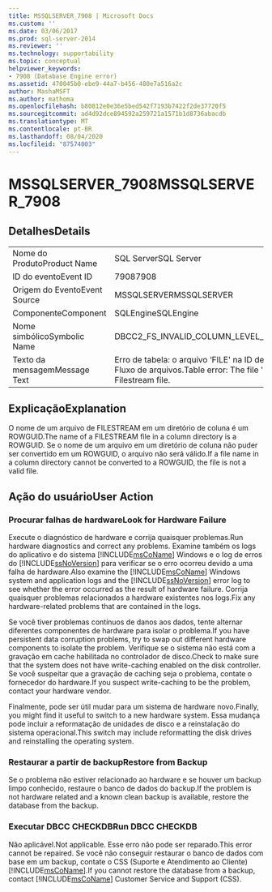 ```yaml
---
title: MSSQLSERVER_7908 | Microsoft Docs
ms.custom: ''
ms.date: 03/06/2017
ms.prod: sql-server-2014
ms.reviewer: ''
ms.technology: supportability
ms.topic: conceptual
helpviewer_keywords:
- 7908 (Database Engine error)
ms.assetid: 470045b0-ebe9-44a7-b456-480e7a516a2c
author: MashaMSFT
ms.author: mathoma
ms.openlocfilehash: b80812e0e36e5bed542f7193b7422f2de37720f5
ms.sourcegitcommit: ad4d92dce894592a259721a1571b1d8736abacdb
ms.translationtype: MT
ms.contentlocale: pt-BR
ms.lasthandoff: 08/04/2020
ms.locfileid: "87574003"
---
```

# <a name="mssqlserver_7908"></a><span data-ttu-id="e2d07-102">MSSQLSERVER_7908</span><span class="sxs-lookup"><span data-stu-id="e2d07-102">MSSQLSERVER_7908</span></span>
    
## <a name="details"></a><span data-ttu-id="e2d07-103">Detalhes</span><span class="sxs-lookup"><span data-stu-id="e2d07-103">Details</span></span>  
  
|||  
|-|-|  
|<span data-ttu-id="e2d07-104">Nome do Produto</span><span class="sxs-lookup"><span data-stu-id="e2d07-104">Product Name</span></span>|<span data-ttu-id="e2d07-105">SQL Server</span><span class="sxs-lookup"><span data-stu-id="e2d07-105">SQL Server</span></span>|  
|<span data-ttu-id="e2d07-106">ID do evento</span><span class="sxs-lookup"><span data-stu-id="e2d07-106">Event ID</span></span>|<span data-ttu-id="e2d07-107">7908</span><span class="sxs-lookup"><span data-stu-id="e2d07-107">7908</span></span>|  
|<span data-ttu-id="e2d07-108">Origem do Evento</span><span class="sxs-lookup"><span data-stu-id="e2d07-108">Event Source</span></span>|<span data-ttu-id="e2d07-109">MSSQLSERVER</span><span class="sxs-lookup"><span data-stu-id="e2d07-109">MSSQLSERVER</span></span>|  
|<span data-ttu-id="e2d07-110">Componente</span><span class="sxs-lookup"><span data-stu-id="e2d07-110">Component</span></span>|<span data-ttu-id="e2d07-111">SQLEngine</span><span class="sxs-lookup"><span data-stu-id="e2d07-111">SQLEngine</span></span>|  
|<span data-ttu-id="e2d07-112">Nome simbólico</span><span class="sxs-lookup"><span data-stu-id="e2d07-112">Symbolic Name</span></span>|<span data-ttu-id="e2d07-113">DBCC2_FS_INVALID_COLUMN_LEVEL_FILE</span><span class="sxs-lookup"><span data-stu-id="e2d07-113">DBCC2_FS_INVALID_COLUMN_LEVEL_FILE</span></span>|  
|<span data-ttu-id="e2d07-114">Texto da mensagem</span><span class="sxs-lookup"><span data-stu-id="e2d07-114">Message Text</span></span>|<span data-ttu-id="e2d07-115">Erro de tabela: o arquivo ‘FILE' na ID de partição PN_ID não é um arquivo válido de Fluxo de arquivos.</span><span class="sxs-lookup"><span data-stu-id="e2d07-115">Table error: The file 'FILE' in partition ID PN_ID is not a valid Filestream file.</span></span>|  
  
## <a name="explanation"></a><span data-ttu-id="e2d07-116">Explicação</span><span class="sxs-lookup"><span data-stu-id="e2d07-116">Explanation</span></span>  
 <span data-ttu-id="e2d07-117">O nome de um arquivo de FILESTREAM em um diretório de coluna é um ROWGUID.</span><span class="sxs-lookup"><span data-stu-id="e2d07-117">The name of a FILESTREAM file in a column directory is a ROWGUID.</span></span> <span data-ttu-id="e2d07-118">Se o nome de um arquivo em um diretório de coluna não puder ser convertido em um ROWGUID, o arquivo não será válido.</span><span class="sxs-lookup"><span data-stu-id="e2d07-118">If a file name in a column directory cannot be converted to a ROWGUID, the file is not a valid file.</span></span>  
  
## <a name="user-action"></a><span data-ttu-id="e2d07-119">Ação do usuário</span><span class="sxs-lookup"><span data-stu-id="e2d07-119">User Action</span></span>  
  
### <a name="look-for-hardware-failure"></a><span data-ttu-id="e2d07-120">Procurar falhas de hardware</span><span class="sxs-lookup"><span data-stu-id="e2d07-120">Look for Hardware Failure</span></span>  
 <span data-ttu-id="e2d07-121">Execute o diagnóstico de hardware e corrija quaisquer problemas.</span><span class="sxs-lookup"><span data-stu-id="e2d07-121">Run hardware diagnostics and correct any problems.</span></span> <span data-ttu-id="e2d07-122">Examine também os logs do aplicativo e do sistema [!INCLUDE[msCoName](../../includes/msconame-md.md)] Windows e o log de erros do [!INCLUDE[ssNoVersion](../../includes/ssnoversion-md.md)] para verificar se o erro ocorreu devido a uma falha de hardware.</span><span class="sxs-lookup"><span data-stu-id="e2d07-122">Also examine the [!INCLUDE[msCoName](../../includes/msconame-md.md)] Windows system and application logs and the [!INCLUDE[ssNoVersion](../../includes/ssnoversion-md.md)] error log to see whether the error occurred as the result of hardware failure.</span></span> <span data-ttu-id="e2d07-123">Corrija quaisquer problemas relacionados a hardware existentes nos logs.</span><span class="sxs-lookup"><span data-stu-id="e2d07-123">Fix any hardware-related problems that are contained in the logs.</span></span>  
  
 <span data-ttu-id="e2d07-124">Se você tiver problemas contínuos de danos aos dados, tente alternar diferentes componentes de hardware para isolar o problema.</span><span class="sxs-lookup"><span data-stu-id="e2d07-124">If you have persistent data corruption problems, try to swap out different hardware components to isolate the problem.</span></span> <span data-ttu-id="e2d07-125">Verifique se o sistema não está com a gravação em cache habilitada no controlador de disco.</span><span class="sxs-lookup"><span data-stu-id="e2d07-125">Check to make sure that the system does not have write-caching enabled on the disk controller.</span></span> <span data-ttu-id="e2d07-126">Se você suspeitar que a gravação de caching seja o problema, contate o fornecedor do hardware.</span><span class="sxs-lookup"><span data-stu-id="e2d07-126">If you suspect write-caching to be the problem, contact your hardware vendor.</span></span>  
  
 <span data-ttu-id="e2d07-127">Finalmente, pode ser útil mudar para um sistema de hardware novo.</span><span class="sxs-lookup"><span data-stu-id="e2d07-127">Finally, you might find it useful to switch to a new hardware system.</span></span> <span data-ttu-id="e2d07-128">Essa mudança pode incluir a reformatação de unidades de disco e a reinstalação do sistema operacional.</span><span class="sxs-lookup"><span data-stu-id="e2d07-128">This switch may include reformatting the disk drives and reinstalling the operating system.</span></span>  
  
### <a name="restore-from-backup"></a><span data-ttu-id="e2d07-129">Restaurar a partir de backup</span><span class="sxs-lookup"><span data-stu-id="e2d07-129">Restore from Backup</span></span>  
 <span data-ttu-id="e2d07-130">Se o problema não estiver relacionado ao hardware e se houver um backup limpo conhecido, restaure o banco de dados do backup.</span><span class="sxs-lookup"><span data-stu-id="e2d07-130">If the problem is not hardware related and a known clean backup is available, restore the database from the backup.</span></span>  
  
### <a name="run-dbcc-checkdb"></a><span data-ttu-id="e2d07-131">Executar DBCC CHECKDB</span><span class="sxs-lookup"><span data-stu-id="e2d07-131">Run DBCC CHECKDB</span></span>  
 <span data-ttu-id="e2d07-132">Não aplicável.</span><span class="sxs-lookup"><span data-stu-id="e2d07-132">Not applicable.</span></span> <span data-ttu-id="e2d07-133">Esse erro não pode ser reparado.</span><span class="sxs-lookup"><span data-stu-id="e2d07-133">This error cannot be repaired.</span></span> <span data-ttu-id="e2d07-134">Se você não conseguir restaurar o banco de dados com base em um backup, contate o CSS (Suporte e Atendimento ao Cliente) [!INCLUDE[msCoName](../../includes/msconame-md.md)].</span><span class="sxs-lookup"><span data-stu-id="e2d07-134">If you cannot restore the database from a backup, contact [!INCLUDE[msCoName](../../includes/msconame-md.md)] Customer Service and Support (CSS).</span></span>  
  
  
